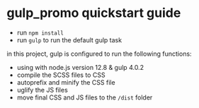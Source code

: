 # gulp_promo quickstart guide

* run `npm install`
* run `gulp` to run the default gulp task


in this project, gulp is configured to run the following functions:
* using with node.js version 12.8 & gulp 4.0.2 
* compile the SCSS files to CSS 
* autoprefix and minify the CSS file
* uglify the JS files
* move final CSS and JS files to the `/dist` folder

 
